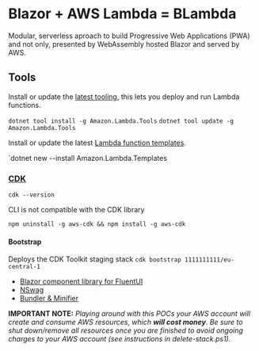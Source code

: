# Blazor + AWS Lambda = BLambda

Modular, serverless aproach to build Progressive Web Applications (PWA) and not only, presented by WebAssembly hosted Blazor and served by AWS.

## Tools

Install or update the [latest tooling](https://github.com/aws/aws-extensions-for-dotnet-cli), this lets you deploy and run Lambda functions.

`dotnet tool install -g Amazon.Lambda.Tools`
`dotnet tool update -g Amazon.Lambda.Tools`

Install or update the latest [Lambda function templates](https://github.com/aws/aws-lambda-dotnet/).

`dotnet new --install Amazon.Lambda.Templates

### [CDK](https://docs.aws.amazon.com/cdk/v2/guide/cli.html)

`cdk --version`


CLI is not compatible with the CDK library

`npm uninstall -g aws-cdk && npm install -g aws-cdk`

#### Bootstrap
Deploys the CDK Toolkit staging stack
`cdk bootstrap 1111111111/eu-central-1` 



- [Blazor component library for FluentUI](https://github.com/microsoft/fast-blazor)
- [NSwag](https://github.com/RicoSuter/NSwag)
- [Bundler & Minifier](https://marketplace.visualstudio.com/items?itemName=MadsKristensen.ExtensibilityTools)


**IMPORTANT NOTE:** *Playing around with this POCs your AWS account will create and consume AWS resources, which **will cost money**. Be sure to shut down/remove all resources once you are finished to avoid ongoing charges to your AWS account (see instructions in delete-stack.ps1).*
